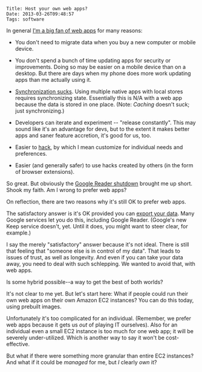     Title: Host your own web apps?
    Date: 2013-03-26T09:48:57
    Tags: software

In general [I'm a big fan of web apps][web apps] for many reasons:

- You don't need to migrate data when you buy a new computer or mobile
  device.

- You don't spend a bunch of time updating apps for security or
  improvements. Doing so may be easier on a mobile device than on a
  desktop. But there are days when my phone does more work updating
  apps than me actually using it.

- [Synchronization sucks][]. Using multiple native apps with local
  stores requires synchronizing state. Essentially this is N/A with a
  web app because the data is stored in one place. (Note: _Caching_
  doesn't suck; just synchronizing.)

- Developers can iterate and experiment -- "release constantly". This
  may sound like it's an advantage for devs, but to the extent it
  makes better apps and saner feature accretion, it's good for us,
  too.

- Easier to [hack][web apps], by which I mean customize for individual
  needs and preferences.

- Easier (and generally safer) to use hacks created by others (in the
  form of browser extensions).

So great. But obviously the [Google Reader shutdown][] brought me up
short. Shook my faith. Am I wrong to prefer web apps?

On reflection, there are two reasons why it's still OK to prefer web
apps.

<!-- more -->

The satisfactory answer is it's OK provided you can
[export your data][how-to-geek]. Many Google services let you do this,
including Google Reader. (Google's new Keep service doesn't,
yet. Until it does, you might want to steer clear, for example.)

I say the merely "satisfactory" answer because it's not ideal. There
is still that feeling that "someone else is in control of my
data". That leads to issues of trust, as well as longevity. And even
if you can take your data away, you need to deal with such
schlepping. We wanted to avoid that, with web apps.

Is some hybrid possible--a way to get the best of both worlds?

It's not clear to me yet. But let's start here: What if people could
run their own web apps on their own Amazon EC2 instances?  You can do
this today, using prebuilt images.

Unfortunately it's too complicated for an individual.  (Remember, we
prefer web apps because it gets us _out_ of playing IT
ourselves). Also for an individual even a small EC2 instance is too
much for one web app; it will be severely under-utilized. Which is
another way to say it won't be cost-effective.

But what if there were something more granular than entire EC2
instances? And what if it could be _managed_ for me, but _I_ clearly
_own_ it?

[Google Reader shutdown]: http://googlereader.blogspot.com/2013/03/powering-down-google-reader.html
[web apps]: http://www.greghendershott.com/2013/02/fucking-suggested-post-why-web-apps-matter.html
[Synchronization sucks]: http://tiamat.tsotech.com/synchronization-sucks
[how-to-geek]: http://www.howtogeek.com/141754/what-google-readers-shutdown-teaches-us-about-web-apps/

